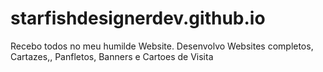 # starfishdesignerdev.github.io
Recebo todos no meu humilde Website. Desenvolvo Websites completos, Cartazes,, Panfletos, Banners e Cartoes de Visita
